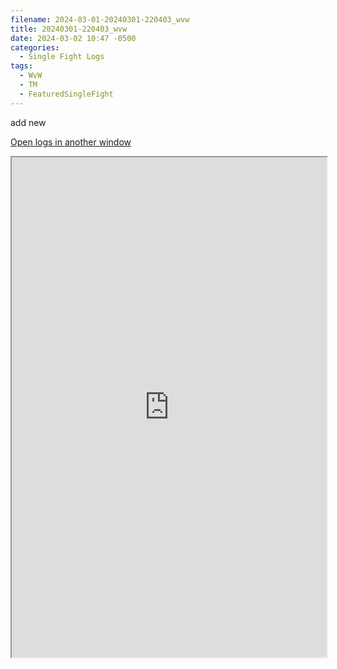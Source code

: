 ```yaml
---
filename: 2024-03-01-20240301-220403_wvw
title: 20240301-220403_wvw
date: 2024-03-02 10:47 -0500
categories:
  - Single Fight Logs
tags:
  - WvW
  - TM
  - FeaturedSingleFight
---
```

add new

<a href="https://wvw.report/mEAw-20240301-220403_wvw" target="_blank">Open logs in another window</a>

<iframe src="https://wvw.report/mEAw-20240301-220403_wvw" width="100%" height="800" style="display:block; margin: 0 auto;"> </iframe>
